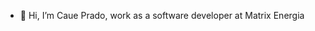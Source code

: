 - 👋 Hi, I’m Caue Prado, work as a software developer at Matrix Energia
<!---
matrixenergia-caue-prado/matrixenergia-caue-prado is a ✨ special ✨ repository because its `README.md` (this file) appears on your GitHub profile.
You can click the Preview link to take a look at your changes.
--->
